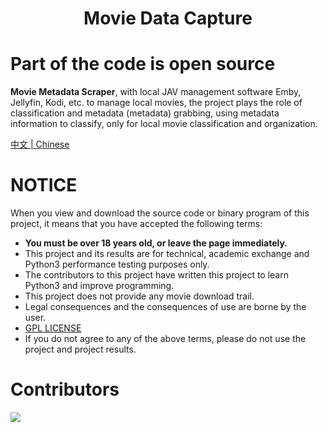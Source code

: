 <h1 align="center">Movie Data Capture</h1>

# Part of the code is open source

**Movie Metadata Scraper**, with local JAV management software Emby, Jellyfin, Kodi, etc. to manage local movies, 
the project plays the role of classification and metadata (metadata) grabbing, using metadata information to classify, only for local movie classification and organization.

[中文 | Chinese](https://github.com/yoshiko2/Movie_Data_Capture/blob/master/README.md)

# NOTICE
When you view and download the source code or binary program of this project, it means that you have accepted the following terms:
* **You must be over 18 years old, or leave the page immediately.**
* This project and its results are for technical, academic exchange and Python3 performance testing purposes only.
* The contributors to this project have written this project to learn Python3 and improve programming.
* This project does not provide any movie download trail.
* Legal consequences and the consequences of use are borne by the user.
* [GPL LICENSE](https://github.com/yoshiko2/Movie_Data_Capture/blob/master/LICENSE)
* If you do not agree to any of the above terms, please do not use the project and project results.

# Contributors
[![](https://opencollective.com/movie_data_capture/contributors.svg?width=890)](https://github.com/yoshiko2/movie_data_Capture/graphs/contributors)


